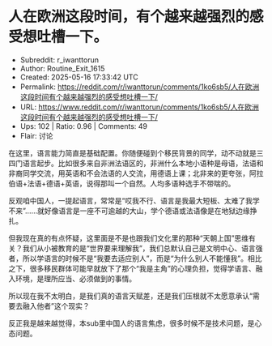 # 人在欧洲这段时间，有个越来越强烈的感受想吐槽一下。

- Subreddit: r_iwanttorun
- Author: Routine_Exit_1615
- Created: 2025-05-16 17:33:42 UTC
- Permalink: https://reddit.com/r/iwanttorun/comments/1ko6sb5/人在欧洲这段时间有个越来越强烈的感受想吐槽一下/
- URL: https://www.reddit.com/r/iwanttorun/comments/1ko6sb5/人在欧洲这段时间有个越来越强烈的感受想吐槽一下/
- Ups: 102 | Ratio: 0.96 | Comments: 49
- Flair: 讨论


在这里，语言能力简直是基础配置。你随便碰到个移民背景的同学，动不动就是三四门语言起步。比如很多来自非洲法语区的，非洲什么本地小语种是母语，法语和非裔同学交流，用英语和不会法语的人交流，用德语上课；北非来的更夸张，阿拉伯语+法语+德语+英语，说得那叫一个自然。人均多语种选手不带喘的。

反观咱中国人，一提起语言，常常是“哎我不行、语言是我最大短板、太难了我学不来”……就好像语言是一座不可逾越的大山，学个德语或法语像是在地狱边缘挣扎。

但我现在真的有点怀疑，这里面是不是也跟我们文化里的那种“天朝上国”思维有关？我们从小被教育的是“世界要来理解我”，我们总默认自己是文明中心、语言强者，所以学语言的时候不是“我要去适应别人”，而是“为什么别人不能懂我”。相比之下，很多移民群体可能早就放下了那个“我是主角”的心理负担，觉得学语言、融入环境，是理所应当、必须做到的事情。

所以现在我不太明白，是我们真的语言天赋差，还是我们压根就不太愿意承认“需要去融入他者”这个现实？

反正我是越来越觉得，本sub里中国人的语言焦虑，很多时候不是技术问题，是心态问题。

